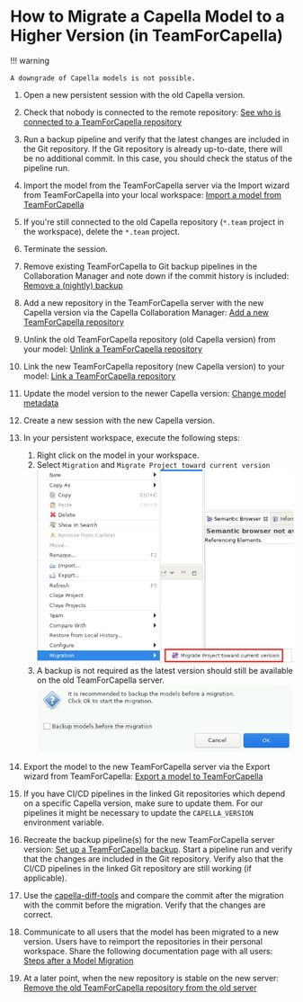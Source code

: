 <!--
 ~ SPDX-FileCopyrightText: Copyright DB InfraGO AG and contributors
 ~ SPDX-License-Identifier: Apache-2.0
 -->

# How to Migrate a Capella Model to a Higher Version (in TeamForCapella)

!!! warning

    A downgrade of Capella models is not possible.

1.  Open a new persistent session with the old Capella version.
1.  Check that nobody is connected to the remote repository:
    [See who is connected to a TeamForCapella repository](../../user/tools/capella/teamforcapella/connected-users/index.md)
1.  Run a backup pipeline and verify that the latest changes are included in
    the Git repository. If the Git repository is already up-to-date, there will
    be no additional commit. In this case, you should check the status of the
    pipeline run.
1.  Import the model from the TeamForCapella server via the Import wizard from
    TeamForCapella into your local workspace:
    [Import a model from TeamForCapella](../../user/tools/capella/teamforcapella/import/index.md)
1.  If you're still connected to the old Capella repository (`*.team` project
    in the workspace), delete the `*.team` project.
1.  Terminate the session.
1.  Remove existing TeamForCapella to Git backup pipelines in the Collaboration
    Manager and note down if the commit history is included:
    [Remove a (nightly) backup](../../user/projects/models/backups/remove.md)
1.  Add a new repository in the TeamForCapella server with the new Capella
    version via the Capella Collaboration Manager:
    [Add a new TeamForCapella repository](./repository-management/index.md#add-a-new-teamforcapella-repository)
1.  Unlink the old TeamForCapella repository (old Capella version) from your
    model:
    [Unlink a TeamForCapella repository](./project-integration/index.md#unlink-a-teamforcapella-repository-from-a-project-model)
1.  Link the new TeamForCapella repository (new Capella version) to your model:
    [Link a TeamForCapella repository](./project-integration/index.md#link-a-teamforcapella-repository-to-a-project-model)
1.  Update the model version to the newer Capella version:
    [Change model metadata](../../user/projects/models/metadata.md)
1.  Create a new session with the new Capella version.
1.  In your persistent workspace, execute the following steps:

    1. Right click on the model in your workspace.
    1. Select `Migration` and `Migrate Project toward current version`
       ![Migrate Capella model](../../user/tools/capella/migration/migrate-capella-model.png)
    1. A backup is not required as the latest version should still be available
       on the old TeamForCapella server.
       ![Disable backup option](../../user/tools/capella/migration/backup-migration.png)

1.  Export the model to the new TeamForCapella server via the Export wizard
    from TeamForCapella:
    [Export a model to TeamForCapella](../../user/tools/capella/teamforcapella/export/index.md)
1.  If you have CI/CD pipelines in the linked Git repositories which depend on
    a specific Capella version, make sure to update them. For our pipelines it
    might be necessary to update the `CAPELLA_VERSION` environment variable.
1.  Recreate the backup pipeline(s) for the new TeamForCapella server version:
    [Set up a TeamForCapella backup](../../user/projects/models/backups/setup.md).
    Start a pipeline run and verify that the changes are included in the Git
    repository. Verify also that the CI/CD pipelines in the linked Git
    repository are still working (if applicable).
1.  Use the [capella-diff-tools](https://github.com/DSD-DBS/capella-diff-tools)
    and compare the commit after the migration with the commit before the
    migration. Verify that the changes are correct.
1.  Communicate to all users that the model has been migrated to a new version.
    Users have to reimport the repositories in their personal workspace. Share
    the following documentation page with all users:
    [Steps after a Model Migration](../../user/tools/capella/teamforcapella/migration/index.md)
1.  At a later point, when the new repository is stable on the new server:
    [Remove the old TeamForCapella repository from the old server](./repository-management/index.md#remove-a-teamforcapella-repository)
